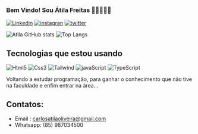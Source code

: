 ### Bem Vindo! Sou Átila Freitas 👨🏻‍💻👋🏻

[![Linkedin](https://img.shields.io/badge/LinkedIn-0077B5?style=for-the-badge&logo=linkedin&logoColor=white)]()
[![instagran](https://img.shields.io/badge/Instagram-E4405F?style=for-the-badge&logo=instagram&logoColor=white)](https://www.instagram.com/atilafreitas17/)
[![twitter](https://img.shields.io/badge/Twitter-1DA1F2?style=for-the-badge&logo=twitter&logoColor=white)](https://twitter.com/AtilaFreitas17)

![Atila GitHub stats](https://github-readme-stats.vercel.app/api?username=CarlosAtilaOliveira&show_icons=true&theme=onedark) 
![Top Langs](https://github-readme-stats.vercel.app/api/top-langs/?username=CarlosAtilaOliveira&layout=compact)

## Tecnologias que estou usando
<div style = "display: inline-block">
    <img aling="center" alt="Html5" src="https://img.shields.io/badge/HTML5-E34F26?style=for-the-badge&logo=html5&logoColor=white"/>
    <img aling="center" alt="Css3" src="https://img.shields.io/badge/CSS-239120?&style=for-the-badge&logo=css3&logoColor=white"/>
    <img aling="center" alt="Tailwind" src="https://img.shields.io/badge/Tailwind_CSS-38B2AC?style=for-the-badge&logo=tailwind-css&logoColor=white"/>
    <img aling="center" alt="javaScript" src="https://img.shields.io/badge/JavaScript-F7DF1E?style=for-the-badge&logo=javascript&logoColor=black"/>
    <img aling="center" alt="TypeScript" src="https://img.shields.io/badge/TypeScript-007ACC?style=for-the-badge&logo=typescript&logoColor=white"/>
</div><br/>

 Voltando a estudar programação, para ganhar o conhecimento que não tive na faculdade e enfim entrar na área...

 ## Contatos:
 - Email : carlosatilaoliveira@gmail.com<br/>
 - Whatsapp: (85) 987034500


